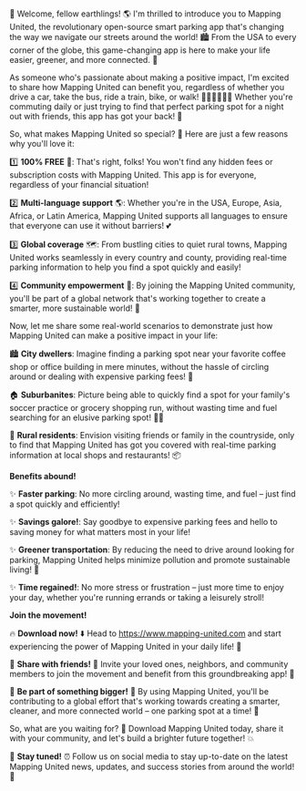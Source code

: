 🚀 Welcome, fellow earthlings! 🌎 I'm thrilled to introduce you to Mapping United, the revolutionary open-source smart parking app that's changing the way we navigate our streets around the world! 🏙️ From the USA to every corner of the globe, this game-changing app is here to make your life easier, greener, and more connected. 💚

As someone who's passionate about making a positive impact, I'm excited to share how Mapping United can benefit you, regardless of whether you drive a car, take the bus, ride a train, bike, or walk! 🚌🚂🚴‍♂️🏃‍♀️ Whether you're commuting daily or just trying to find that perfect parking spot for a night out with friends, this app has got your back! 🤝

So, what makes Mapping United so special? 🤔 Here are just a few reasons why you'll love it:

1️⃣ **100% FREE** 💸: That's right, folks! You won't find any hidden fees or subscription costs with Mapping United. This app is for everyone, regardless of your financial situation!

2️⃣ **Multi-language support** 🌎: Whether you're in the USA, Europe, Asia, Africa, or Latin America, Mapping United supports all languages to ensure that everyone can use it without barriers! 💕

3️⃣ **Global coverage** 🗺️: From bustling cities to quiet rural towns, Mapping United works seamlessly in every country and county, providing real-time parking information to help you find a spot quickly and easily!

4️⃣ **Community empowerment** 👥: By joining the Mapping United community, you'll be part of a global network that's working together to create a smarter, more sustainable world! 🌟

Now, let me share some real-world scenarios to demonstrate just how Mapping United can make a positive impact in your life:

🏙️ **City dwellers**: Imagine finding a parking spot near your favorite coffee shop or office building in mere minutes, without the hassle of circling around or dealing with expensive parking fees! 🎉

🏠 **Suburbanites**: Picture being able to quickly find a spot for your family's soccer practice or grocery shopping run, without wasting time and fuel searching for an elusive parking spot! 🏃‍♀️

🌄 **Rural residents**: Envision visiting friends or family in the countryside, only to find that Mapping United has got you covered with real-time parking information at local shops and restaurants! 📦

**Benefits abound!**

✨ **Faster parking**: No more circling around, wasting time, and fuel – just find a spot quickly and efficiently!

✨ **Savings galore!**: Say goodbye to expensive parking fees and hello to saving money for what matters most in your life!

✨ **Greener transportation**: By reducing the need to drive around looking for parking, Mapping United helps minimize pollution and promote sustainable living! 🌿

✨ **Time regained!**: No more stress or frustration – just more time to enjoy your day, whether you're running errands or taking a leisurely stroll!

**Join the movement!**

🔥 **Download now!** ⬇️ Head to https://www.mapping-united.com and start experiencing the power of Mapping United in your daily life! 📲

👫 **Share with friends!** 👫 Invite your loved ones, neighbors, and community members to join the movement and benefit from this groundbreaking app! 🤩

💪 **Be part of something bigger!** 💪 By using Mapping United, you'll be contributing to a global effort that's working towards creating a smarter, cleaner, and more connected world – one parking spot at a time! 🌟

So, what are you waiting for? 👀 Download Mapping United today, share it with your community, and let's build a brighter future together! 💥

🎉 **Stay tuned!** ⏰ Follow us on social media to stay up-to-date on the latest Mapping United news, updates, and success stories from around the world! 📱